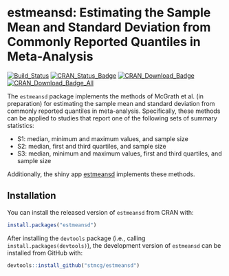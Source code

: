 
<!-- README.md is generated from README.Rmd. Please edit that file -->

# estmeansd: Estimating the Sample Mean and Standard Deviation from Commonly Reported Quantiles in Meta-Analysis

[![Build\_Status](https://travis-ci.org/stmcg/estmeansd.svg?branch=master)](https://travis-ci.org/stmcg/estmeansd)
[![CRAN\_Status\_Badge](https://www.r-pkg.org/badges/version/estmeansd)](https://cran.r-project.org/package=estmeansd)
[![CRAN\_Download\_Badge](https://cranlogs.r-pkg.org/badges/estmeansd)](https://www.r-pkg.org/pkg/estmeansd)
[![CRAN\_Download\_Badge\_All](https://cranlogs.r-pkg.org/badges/grand-total/estmeansd)](https://www.r-pkg.org/pkg/estmeansd)

The `estmeansd` package implements the methods of McGrath et al. (in
preparation) for estimating the sample mean and standard deviation from
commonly reported quantiles in meta-analysis. Specifically, these
methods can be applied to studies that report one of the following sets
of summary statistics:

  - S1: median, minimum and maximum values, and sample size
  - S2: median, first and third quartiles, and sample size
  - S3: median, minimum and maximum values, first and third quartiles,
    and sample size

Additionally, the shiny app
[estmeansd](https://smcgrath.shinyapps.io/estmeansd/) implements these
methods.

## Installation

You can install the released version of `estmeansd` from CRAN with:

``` r
install.packages("estmeansd")
```

After installing the `devtools` package (i.e., calling
`install.packages(devtools)`), the development version of `estmeansd`
can be installed from GitHub with:

``` r
devtools::install_github("stmcg/estmeansd")
```
